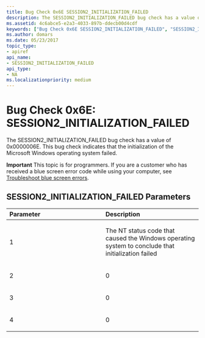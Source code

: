 ```yaml
---
title: Bug Check 0x6E SESSION2_INITIALIZATION_FAILED
description: The SESSION2_INITIALIZATION_FAILED bug check has a value of 0x0000006E. This bug check indicates that the initialization of the Microsoft Windows operating system failed.
ms.assetid: 4c6abce5-e2a3-4033-897b-ddecb00d4cdf
keywords: ["Bug Check 0x6E SESSION2_INITIALIZATION_FAILED", "SESSION2_INITIALIZATION_FAILED"]
ms.author: domars
ms.date: 05/23/2017
topic_type:
- apiref
api_name:
- SESSION2_INITIALIZATION_FAILED
api_type:
- NA
ms.localizationpriority: medium
---
```


# Bug Check 0x6E: SESSION2\_INITIALIZATION\_FAILED


The SESSION2\_INITIALIZATION\_FAILED bug check has a value of 0x0000006E. This bug check indicates that the initialization of the Microsoft Windows operating system failed.

**Important** This topic is for programmers. If you are a customer who has received a blue screen error code while using your computer, see [Troubleshoot blue screen errors](https://windows.microsoft.com/windows-10/troubleshoot-blue-screen-errors).

## SESSION2\_INITIALIZATION\_FAILED Parameters


<table>
<colgroup>
<col width="50%" />
<col width="50%" />
</colgroup>
<thead>
<tr class="header">
<th align="left">Parameter</th>
<th align="left">Description</th>
</tr>
</thead>
<tbody>
<tr class="odd">
<td align="left"><p>1</p></td>
<td align="left"><p>The NT status code that caused the Windows operating system to conclude that initialization failed</p></td>
</tr>
<tr class="even">
<td align="left"><p>2</p></td>
<td align="left"><p>0</p></td>
</tr>
<tr class="odd">
<td align="left"><p>3</p></td>
<td align="left"><p>0</p></td>
</tr>
<tr class="even">
<td align="left"><p>4</p></td>
<td align="left"><p>0</p></td>
</tr>
</tbody>
</table>

 

 

 




